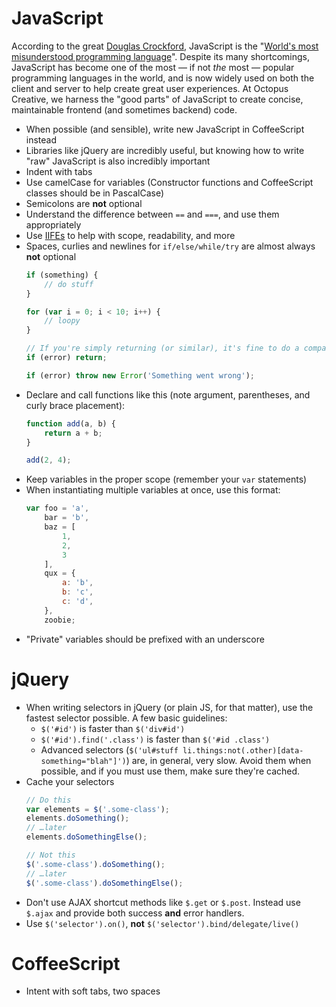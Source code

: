 # JavaScript

According to the great [Douglas Crockford](http://www.crockford.com/), JavaScript is the "[World's most misunderstood programming language](http://javascript.crockford.com/javascript.html)". Despite its many shortcomings, JavaScript has become one of the most — if not _the_ most — popular programming languages in the world, and is now widely used on both the client and server to help create great user experiences. At Octopus Creative, we harness the "good parts" of JavaScript to create concise, maintainable frontend (and sometimes backend) code.

* When possible (and sensible), write new JavaScript in CoffeeScript instead
* Libraries like jQuery are incredibly useful, but knowing how to write "raw" JavaScript is also incredibly important
* Indent with tabs
* Use camelCase for variables (Constructor functions and CoffeeScript classes should be in PascalCase)
* Semicolons are **not** optional
* Understand the difference between `==` and `===`, and use them appropriately
* Use [IIFEs](http://benalman.com/news/2010/11/immediately-invoked-function-expression/) to help with scope, readability, and more
* Spaces, curlies and newlines for `if/else/while/try` are almost always **not** optional
	``` javascript
	if (something) {
		// do stuff
	}

	for (var i = 0; i < 10; i++) {
		// loopy
	}

	// If you're simply returning (or similar), it's fine to do a compact `if`:
	if (error) return;

	if (error) throw new Error('Something went wrong');
	```
* Declare and call functions like this (note argument, parentheses, and curly brace placement):
	``` javascript
	function add(a, b) {
		return a + b;
	}

	add(2, 4);
	```
* Keep variables in the proper scope (remember your `var` statements)
* When instantiating multiple variables at once, use this format:
	``` javascript
	var foo = 'a',
		bar = 'b',
		baz = [
			1,
			2,
			3
		],
		qux = {
			a: 'b',
			b: 'c',
			c: 'd',
		},
		zoobie;
	```
* "Private" variables should be prefixed with an underscore


# jQuery

* When writing selectors in jQuery (or plain JS, for that matter), use the fastest selector possible. A few basic guidelines:
	- `$('#id')` is faster than `$('div#id')`
	- `$('#id').find('.class')` is faster than `$('#id .class')`
	- Advanced selectors (`$('ul#stuff li.things:not(.other)[data-something="blah"]')`) are, in general, very slow. Avoid them when possible, and if you must use them, make sure they're cached.
* Cache your selectors
	``` javascript
	// Do this
	var elements = $('.some-class');
	elements.doSomething();
	// …later
	elements.doSomethingElse();

	// Not this
	$('.some-class').doSomething();
	// …later
	$('.some-class').doSomethingElse();
	```
* Don't use AJAX shortcut methods like `$.get` or `$.post`. Instead use `$.ajax` and provide both success **and** error handlers.
* Use `$('selector').on()`, **not** `$('selector').bind/delegate/live()`


# CoffeeScript

* Intent with soft tabs, two spaces